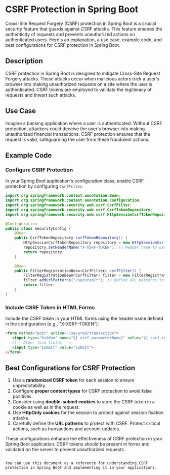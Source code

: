 # CSRF Protection in Spring Boot

Cross-Site Request Forgery (CSRF) protection in Spring Boot is a crucial security feature that guards against CSRF attacks. This feature ensures the authenticity of requests and prevents unauthorized actions on authenticated users. Here's an explanation, a use case, example code, and best configurations for CSRF protection in Spring Boot.

## Description

CSRF protection in Spring Boot is designed to mitigate Cross-Site Request Forgery attacks. These attacks occur when malicious actors trick a user's browser into making unauthorized requests on a site where the user is authenticated. CSRF tokens are employed to validate the legitimacy of requests and thwart such attacks.

## Use Case

Imagine a banking application where a user is authenticated. Without CSRF protection, attackers could deceive the user's browser into making unauthorized financial transactions. CSRF protection ensures that the request is valid, safeguarding the user from these fraudulent actions.

## Example Code

### Configure CSRF Protection

In your Spring Boot application's configuration class, enable CSRF protection by configuring `CsrfFilter`:

```java
import org.springframework.context.annotation.Bean;
import org.springframework.context.annotation.Configuration;
import org.springframework.security.web.csrf.CsrfFilter;
import org.springframework.security.web.csrf.CsrfTokenRepository;
import org.springframework.security.web.csrf.HttpSessionCsrfTokenRepository;

@Configuration
public class SecurityConfig {
    @Bean
    public CsrfTokenRepository csrfTokenRepository() {
        HttpSessionCsrfTokenRepository repository = new HttpSessionCsrfTokenRepository();
        repository.setHeaderName("X-XSRF-TOKEN"); // Header name to use for CSRF token
        return repository;
    }

    @Bean
    public FilterRegistrationBean<CsrfFilter> csrfFilter() {
        FilterRegistrationBean<CsrfFilter> filter = new FilterRegistrationBean<>(new CsrfFilter(csrfTokenRepository()));
        filter.addUrlPatterns("/secured/*"); // Define URL patterns to protect
        return filter;
    }
}
```

### Include CSRF Token in HTML Forms

Include the CSRF token in your HTML forms using the header name defined in the configuration (e.g., "X-XSRF-TOKEN"):

```html
<form method="post" action="/secured/transaction">
   <input type="hidden" name="${_csrf.parameterName}" value="${_csrf.token}" />
   <!-- Other form fields -->
   <input type="submit" value="Submit">
</form>
```

## Best Configurations for CSRF Protection

1. Use a **randomized CSRF token** for each session to ensure unpredictability.
2. Configure **proper content types** for CSRF protection to avoid false positives.
3. Consider using **double-submit cookies** to store the CSRF token in a cookie as well as in the request.
4. Use **HttpOnly cookies** for the session to protect against session fixation attacks.
5. Carefully define the **URL patterns** to protect with CSRF. Protect critical actions, such as transactions and account updates.

These configurations enhance the effectiveness of CSRF protection in your Spring Boot application. CSRF tokens should be present in forms and validated on the server to prevent unauthorized requests.
```

You can use this document as a reference for understanding CSRF protection in Spring Boot and implementing it in your applications.